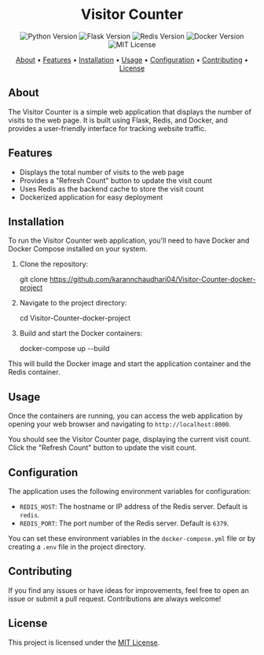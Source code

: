 <h1 align="center">Visitor Counter</h1>

<p align="center">
  <img src="https://img.shields.io/badge/python-3.9-blue.svg" alt="Python Version">
  <img src="https://img.shields.io/badge/flask-2.0-green.svg" alt="Flask Version">
  <img src="https://img.shields.io/badge/redis-6.2-red.svg" alt="Redis Version">
  <img src="https://img.shields.io/badge/docker-20.10-blue.svg" alt="Docker Version">
  <img src="https://img.shields.io/badge/license-MIT-brightgreen.svg" alt="MIT License">
</p>

<p align="center">
  <a href="#about">About</a> •
  <a href="#features">Features</a> •
  <a href="#installation">Installation</a> •
  <a href="#usage">Usage</a> •
  <a href="#configuration">Configuration</a> •
  <a href="#contributing">Contributing</a> •
  <a href="#license">License</a>
</p>

## About

The Visitor Counter is a simple web application that displays the number of visits to the web page. It is built using Flask, Redis, and Docker, and provides a user-friendly interface for tracking website traffic.

## Features

- Displays the total number of visits to the web page
- Provides a "Refresh Count" button to update the visit count
- Uses Redis as the backend cache to store the visit count
- Dockerized application for easy deployment

## Installation

To run the Visitor Counter web application, you'll need to have Docker and Docker Compose installed on your system.

1. Clone the repository:

    git clone https://github.com/karannchaudhari04/Visitor-Counter-docker-project

2. Navigate to the project directory:

    cd Visitor-Counter-docker-project

3. Build and start the Docker containers:

    docker-compose up --build


This will build the Docker image and start the application container and the Redis container.

## Usage

Once the containers are running, you can access the web application by opening your web browser and navigating to `http://localhost:8000`.

You should see the Visitor Counter page, displaying the current visit count. Click the "Refresh Count" button to update the visit count.

## Configuration

The application uses the following environment variables for configuration:

- `REDIS_HOST`: The hostname or IP address of the Redis server. Default is `redis`.
- `REDIS_PORT`: The port number of the Redis server. Default is `6379`.

You can set these environment variables in the `docker-compose.yml` file or by creating a `.env` file in the project directory.

## Contributing

If you find any issues or have ideas for improvements, feel free to open an issue or submit a pull request. Contributions are always welcome!

## License

This project is licensed under the [MIT License](LICENSE).